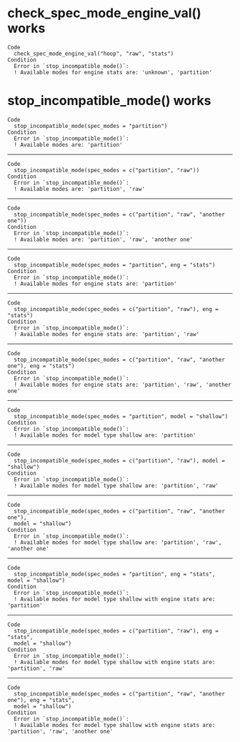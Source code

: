 # check_spec_mode_engine_val() works

    Code
      check_spec_mode_engine_val("hoop", "raw", "stats")
    Condition
      Error in `stop_incompatible_mode()`:
      ! Available modes for engine stats are: 'unknown', 'partition'

# stop_incompatible_mode() works

    Code
      stop_incompatible_mode(spec_modes = "partition")
    Condition
      Error in `stop_incompatible_mode()`:
      ! Available modes are: 'partition'

---

    Code
      stop_incompatible_mode(spec_modes = c("partition", "raw"))
    Condition
      Error in `stop_incompatible_mode()`:
      ! Available modes are: 'partition', 'raw'

---

    Code
      stop_incompatible_mode(spec_modes = c("partition", "raw", "another one"))
    Condition
      Error in `stop_incompatible_mode()`:
      ! Available modes are: 'partition', 'raw', 'another one'

---

    Code
      stop_incompatible_mode(spec_modes = "partition", eng = "stats")
    Condition
      Error in `stop_incompatible_mode()`:
      ! Available modes for engine stats are: 'partition'

---

    Code
      stop_incompatible_mode(spec_modes = c("partition", "raw"), eng = "stats")
    Condition
      Error in `stop_incompatible_mode()`:
      ! Available modes for engine stats are: 'partition', 'raw'

---

    Code
      stop_incompatible_mode(spec_modes = c("partition", "raw", "another one"), eng = "stats")
    Condition
      Error in `stop_incompatible_mode()`:
      ! Available modes for engine stats are: 'partition', 'raw', 'another one'

---

    Code
      stop_incompatible_mode(spec_modes = "partition", model = "shallow")
    Condition
      Error in `stop_incompatible_mode()`:
      ! Available modes for model type shallow are: 'partition'

---

    Code
      stop_incompatible_mode(spec_modes = c("partition", "raw"), model = "shallow")
    Condition
      Error in `stop_incompatible_mode()`:
      ! Available modes for model type shallow are: 'partition', 'raw'

---

    Code
      stop_incompatible_mode(spec_modes = c("partition", "raw", "another one"),
      model = "shallow")
    Condition
      Error in `stop_incompatible_mode()`:
      ! Available modes for model type shallow are: 'partition', 'raw', 'another one'

---

    Code
      stop_incompatible_mode(spec_modes = "partition", eng = "stats", model = "shallow")
    Condition
      Error in `stop_incompatible_mode()`:
      ! Available modes for model type shallow with engine stats are: 'partition'

---

    Code
      stop_incompatible_mode(spec_modes = c("partition", "raw"), eng = "stats",
      model = "shallow")
    Condition
      Error in `stop_incompatible_mode()`:
      ! Available modes for model type shallow with engine stats are: 'partition', 'raw'

---

    Code
      stop_incompatible_mode(spec_modes = c("partition", "raw", "another one"), eng = "stats",
      model = "shallow")
    Condition
      Error in `stop_incompatible_mode()`:
      ! Available modes for model type shallow with engine stats are: 'partition', 'raw', 'another one'

